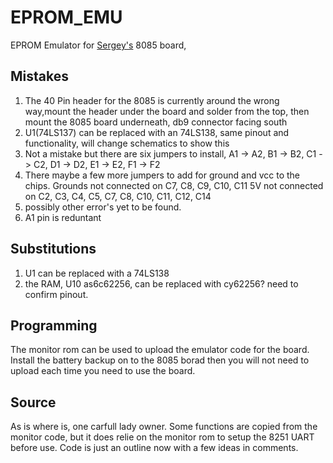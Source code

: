 # EPROM_EMU
EPROM Emulator for [Sergey's](http://www.malinov.com/Home/sergeys-projects/minimax8085) 8085 board,

## Mistakes
1. The 40 Pin header for the 8085 is currently around the wrong way,mount the header under the board and solder from the top, then mount the 8085 board underneath, db9 connector facing south
2. U1(74LS137) can be replaced with an 74LS138, same pinout and functionality, will change schematics to show this
3. Not a mistake but there are six jumpers to install, A1 -> A2, B1 -> B2, C1 -> C2, D1 -> D2, E1 -> E2, F1 -> F2
4. There maybe a few more jumpers to add for ground and vcc to the chips.
   Grounds not connected on C7, C8, C9, C10, C11
   5V not connected on C2, C3, C4, C5, C7, C8, C10, C11, C12, C14
5. possibly other error's yet to be found.
6. A1 pin is reduntant 

## Substitutions 
1. U1 can be replaced with a 74LS138
2. the RAM, U10 as6c62256, can be replaced with cy62256? need to confirm pinout.

## Programming
The monitor rom can be used to upload the emulator code for the board.
Install the battery backup on to the 8085 borad then you will not need to upload each time you need to use the board.

## Source
As is where is, one carfull lady owner.
Some functions are copied from the monitor code, but it does relie on the monitor rom to setup the 8251 UART before use.
Code is just an outline now with a few ideas in comments.

